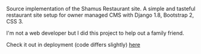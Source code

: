 Source implementation of the Shamus Restaurant site. A simple and tasteful restaurant site setup for owner managed CMS with Django 1.8, Bootstrap 2, CSS 3.

I'm not a web developer but I did this project to help out a family friend.

Check it out in deployment (code differs slightly) [here](http://shamuslockport.com)

